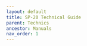 ```yaml
---
layout: default
title: SP-20 Technical Guide
parent: Technics
ancestor: Manuals
nav_order: 1
---
```


<div id="adobe-dc-view" style="height: 80vh;">
	<script src="https://acrobatservices.adobe.com/view-sdk/viewer.js"></script>
	<script type="text/javascript">
		document.addEventListener("adobe_dc_view_sdk.ready", function(){ 
			var adobeDCView = new AdobeDC.View({clientId: "5aca0821dfc443928ce227808de9010e", divId: "adobe-dc-view"});
			adobeDCView.previewFile({
				content:{location: {url: "/assets/pdfs/Technics_TG_SP-20.pdf"}},
				metaData:{fileName: "Technics_TG_SP-20.pdf"}
			}, {defaultViewMode: "FIT_WIDTH", showAnnotationTools: false});
		});
	</script>
	<br class="clear"/>
</div>
